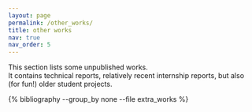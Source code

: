 ```yaml
---
layout: page
permalink: /other_works/
title: other works
nav: true
nav_order: 5
---
```


This section lists some unpublished works.
<br/>
It contains technical reports, relatively recent internship
reports, but also (for fun!) older student projects.

<div class="publications">
  {% bibliography  --group_by none --file extra_works %}
</div>
